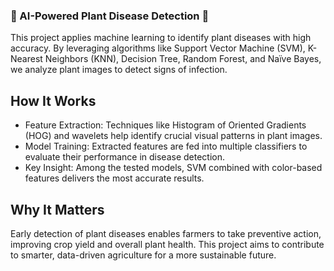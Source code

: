 ### 🌱 AI-Powered Plant Disease Detection 🌿
This project applies machine learning to identify plant diseases with high accuracy. By leveraging algorithms like Support Vector Machine (SVM), K-Nearest Neighbors (KNN), Decision Tree, Random Forest, and Naïve Bayes, we analyze plant images to detect signs of infection.

##  How It Works
 - Feature Extraction: Techniques like Histogram of Oriented Gradients (HOG) and wavelets help identify crucial visual patterns in plant images.
 - Model Training: Extracted features are fed into multiple classifiers to evaluate their performance in disease detection.
 - Key Insight: Among the tested models, SVM combined with color-based features delivers the most accurate results.
##  Why It Matters
Early detection of plant diseases enables farmers to take preventive action, improving crop yield and overall plant health. This project aims to contribute to smarter, data-driven agriculture for a more sustainable future.
